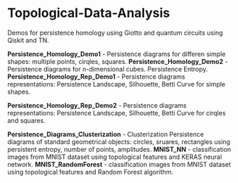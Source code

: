 # Topological-Data-Analysis
Demos for persistence homology using Giotto and quantum circuits using Qiskit and TN.

**Persistence_Homology_Demo1** - Persistence diagrams for differen simple shapes: multiple points, cirqles, squares.
**Persistence_Homology_Demo2** - Persistence diagrams for n-dimensional cubes. Persistence Entropy.
**Persistence_Homology_Rep_Demo1** - Persistence diagrams representations: Persistence Landscape, Silhouette, Betti Curve for simple shapes.

**Persistence_Homology_Rep_Demo2** - Persistence diagrams representations: Persistence Landscape, Silhouette, Betti Curve for cirqles and squares.

**Persistence_Diagrams_Clusterization** - Clusterization Persistence diagrams of standard geometrical objects: circles, sruares, rectangles using persistent entropy, number of points, amplitudes.
**MNIST_NN** - classification images from MNIST dataset using topological features and KERAS neural network.
**MNIST_RandomForest** - classification images from MNIST dataset using topological features and Random Forest algorithm.
